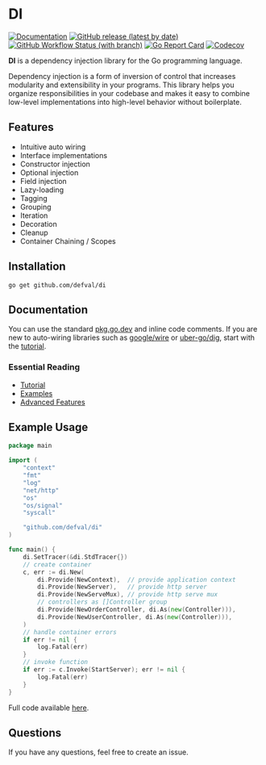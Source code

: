 # DI

[![Documentation](https://img.shields.io/badge/godoc-reference-blue.svg?style=for-the-badge&logo=go)](https://pkg.go.dev/github.com/defval/di)
[![GitHub release (latest by date)](https://img.shields.io/github/v/release/defval/di?logo=semver&style=for-the-badge)](https://github.com/defval/di/releases/latest)
[![GitHub Workflow Status (with branch)](https://img.shields.io/github/actions/workflow/status/defval/di/go.yml?branch=master&logo=github-actions&style=for-the-badge)](https://github.com/defval/di/actions/workflows/go.yml)
[![Go Report Card](https://img.shields.io/badge/go%20report-A%2B-green?style=for-the-badge)](https://goreportcard.com/report/github.com/defval/di)
[![Codecov](https://img.shields.io/codecov/c/github/defval/di?logo=codecov&style=for-the-badge)](https://codecov.io/gh/defval/di)

**DI** is a dependency injection library for the Go programming language.

Dependency injection is a form of inversion of control that increases modularity and extensibility in your programs.
This library helps you organize responsibilities in your codebase and makes it easy to combine low-level implementations
into high-level behavior without boilerplate.

## Features

- Intuitive auto wiring
- Interface implementations
- Constructor injection
- Optional injection
- Field injection
- Lazy-loading
- Tagging
- Grouping
- Iteration
- Decoration
- Cleanup
- Container Chaining / Scopes

## Installation

```shell
go get github.com/defval/di
```

## Documentation

You can use the standard [pkg.go.dev](https://pkg.go.dev/github.com/defval/di) and inline code comments. If you are new
to auto-wiring libraries such as [google/wire](https://github.com/google/wire)
or [uber-go/dig](https://github.com/uber-go/dig), start with the [tutorial](./docs/tutorial.md).

### Essential Reading

- [Tutorial](./docs/tutorial.md)
- [Examples](./_examples)
- [Advanced Features](./docs/advanced.md)

## Example Usage

```go
package main

import (
	"context"
	"fmt"
	"log"
	"net/http"
	"os"
	"os/signal"
	"syscall"

	"github.com/defval/di"
)

func main() {
	di.SetTracer(&di.StdTracer{})
	// create container
	c, err := di.New(
		di.Provide(NewContext),  // provide application context
		di.Provide(NewServer),   // provide http server
		di.Provide(NewServeMux), // provide http serve mux
		// controllers as []Controller group
		di.Provide(NewOrderController, di.As(new(Controller))),
		di.Provide(NewUserController, di.As(new(Controller))),
	)
	// handle container errors
	if err != nil {
		log.Fatal(err)
	}
	// invoke function
	if err := c.Invoke(StartServer); err != nil {
		log.Fatal(err)
	}
}
```

Full code available [here](./_examples/tutorial/main.go).

## Questions

If you have any questions, feel free to create an issue.
